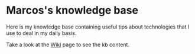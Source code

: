 # Marcos's knowledge base
Here is my knowledge base containing useful tips about technologies that I use to deal in my daily basis.

Take a look at the [Wiki](https://github.com/maureliosilverio/knowledgebase/wiki) page to see the kb content.
